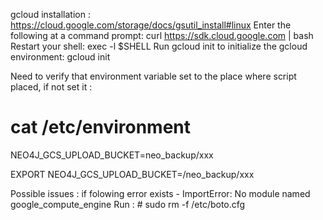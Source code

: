 gcloud installation : https://cloud.google.com/storage/docs/gsutil_install#linux
Enter the following at a command prompt:
curl https://sdk.cloud.google.com | bash
Restart your shell:
exec -l $SHELL
Run gcloud init to initialize the gcloud environment:
gcloud init


Need to verify that environment variable set to the place where script placed, if not set it :
# cat /etc/environment
NEO4J_GCS_UPLOAD_BUCKET=neo_backup/xxx

EXPORT NEO4J_GCS_UPLOAD_BUCKET=/neo_backup/xxx


Possible issues :
if folowing error exists - ImportError: No module named google_compute_engine
Run : # sudo rm -f /etc/boto.cfg
